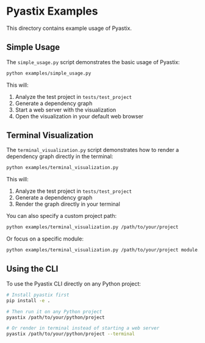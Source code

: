 # Pyastix Examples

This directory contains example usage of Pyastix.

## Simple Usage

The `simple_usage.py` script demonstrates the basic usage of Pyastix:

```bash
python examples/simple_usage.py
```

This will:
1. Analyze the test project in `tests/test_project`
2. Generate a dependency graph
3. Start a web server with the visualization
4. Open the visualization in your default web browser

## Terminal Visualization

The `terminal_visualization.py` script demonstrates how to render a dependency graph directly in the terminal:

```bash
python examples/terminal_visualization.py
```

This will:
1. Analyze the test project in `tests/test_project`
2. Generate a dependency graph
3. Render the graph directly in your terminal

You can also specify a custom project path:

```bash
python examples/terminal_visualization.py /path/to/your/project
```

Or focus on a specific module:

```bash
python examples/terminal_visualization.py /path/to/your/project module.name
```

## Using the CLI

To use the Pyastix CLI directly on any Python project:

```bash
# Install pyastix first
pip install -e .

# Then run it on any Python project
pyastix /path/to/your/python/project

# Or render in terminal instead of starting a web server
pyastix /path/to/your/python/project --terminal
``` 